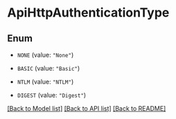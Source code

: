 # ApiHttpAuthenticationType

## Enum


* `NONE` (value: `"None"`)

* `BASIC` (value: `"Basic"`)

* `NTLM` (value: `"NTLM"`)

* `DIGEST` (value: `"Digest"`)


[[Back to Model list]](../README.md#documentation-for-models) [[Back to API list]](../README.md#documentation-for-api-endpoints) [[Back to README]](../README.md)


